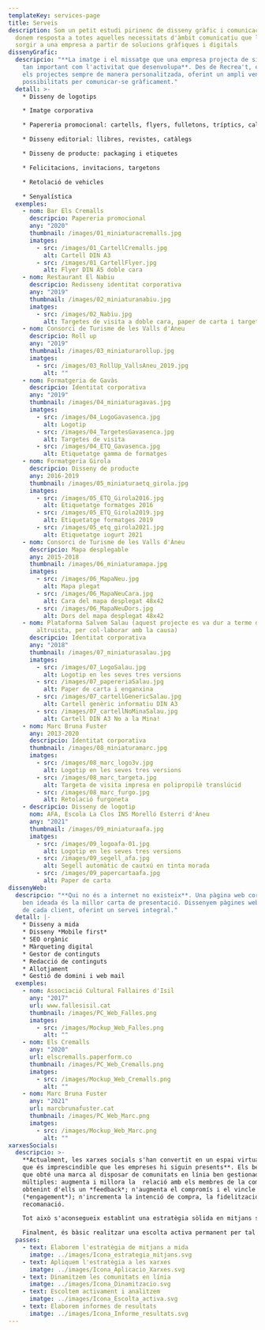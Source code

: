 ```yaml
---
templateKey: services-page
title: Serveis
description: Som un petit estudi pirinenc de disseny gràfic i comunicació que
  donem resposta a totes aquelles necessitats d'àmbit comunicatiu que li puguin
  sorgir a una empresa a partir de solucions gràfiques i digitals
dissenyGrafic:
  descripcio: "**La imatge i el missatge que una empresa projecta de si mateixa és
    tan important com l'activitat que desenvolupa**. Des de Recrea't, encarem
    els projectes sempre de manera personalitzada, oferint un ampli ventall de
    possibilitats per comunicar-se gràficament."
  detall: >-
    * Disseny de logotips

    * Imatge corporativa

    * Papereria promocional: cartells, flyers, fulletons, tríptics, calendaris, targetes...

    * Disseny editorial: llibres, revistes, catàlegs

    * Disseny de producte: packaging i etiquetes

    * Felicitacions, invitacions, targetons

    * Retolació de vehicles

    * Senyalística
  exemples:
    - nom: Bar Els Cremalls
      descripcio: Papereria promocional
      any: "2020"
      thumbnail: /images/01_miniaturacremalls.jpg
      imatges:
        - src: /images/01_CartellCremalls.jpg
          alt: Cartell DIN A3
        - src: /images/01_CartellFlyer.jpg
          alt: Flyer DIN A5 doble cara
    - nom: Restaurant El Nabiu
      descripcio: Redisseny identitat corporativa
      any: "2019"
      thumbnail: /images/02_miniaturanabiu.jpg
      imatges:
        - src: /images/02_Nabiu.jpg
          alt: Targetes de visita a doble cara, paper de carta i targetó.
    - nom: Consorci de Turisme de les Valls d'Àneu
      descripcio: Roll up
      any: "2019"
      thumbnail: /images/03_miniaturarollup.jpg
      imatges:
        - src: /images/03_RollUp_VallsAneu_2019.jpg
          alt: ""
    - nom: Formatgeria de Gavàs
      descripcio: Identitat corporativa
      any: "2019"
      thumbnail: /images/04_miniaturagavas.jpg
      imatges:
        - src: /images/04_LogoGavasenca.jpg
          alt: Logotip
        - src: /images/04_TargetesGavasenca.jpg
          alt: Targetes de visita
        - src: /images/04_ETQ_Gavasenca.jpg
          alt: Etiquetatge gamma de formatges
    - nom: Formatgeria Girola
      descripcio: Disseny de producte
      any: 2016-2019
      thumbnail: /images/05_miniaturaetq_girola.jpg
      imatges:
        - src: /images/05_ETQ_Girola2016.jpg
          alt: Etiquetatge formatges 2016
        - src: /images/05_ETQ_Girola2019.jpg
          alt: Etiquetatge formatges 2019
        - src: /images/05_etq_girola2021.jpg
          alt: Etiquetatge iogurt 2021
    - nom: Consorci de Turisme de les Valls d'Àneu
      descripcio: Mapa desplegable
      any: 2015-2018
      thumbnail: /images/06_miniaturamapa.jpg
      imatges:
        - src: /images/06_MapaNeu.jpg
          alt: Mapa plegat
        - src: /images/06_MapaNeuCara.jpg
          alt: Cara del mapa desplegat 48x42
        - src: /images/06_MapaNeuDors.jpg
          alt: Dors del mapa desplegat 48x42
    - nom: Plataforma Salvem Salau (aquest projecte es va dur a terme de manera
        altruista, per col·laborar amb la causa)
      descripcio: Identitat corporativa
      any: "2018"
      thumbnail: /images/07_miniaturasalau.jpg
      imatges:
        - src: /images/07_LogoSalau.jpg
          alt: Logotip en les seves tres versions
        - src: /images/07_papereriaSalau.jpg
          alt: Paper de carta i enganxina
        - src: /images/07_cartellGenericSalau.jpg
          alt: Cartell genèric informatiu DIN A3
        - src: /images/07_cartellNoMinaSalau.jpg
          alt: Cartell DIN A3 No a la Mina!
    - nom: Marc Bruna Fuster
      any: 2013-2020
      descripcio: Identitat corporativa
      thumbnail: /images/08_miniaturamarc.jpg
      imatges:
        - src: /images/08_marc_logo3v.jpg
          alt: Logotip en les seves tres versions
        - src: /images/08_marc_targeta.jpg
          alt: Targeta de visita impresa en polipropilè translúcid
        - src: /images/08_marc_furgo.jpg
          alt: Retolació furgoneta
    - descripcio: Disseny de logotip
      nom: AFA, Escola La Clos INS Morelló Esterri d'Àneu
      any: "2021"
      thumbnail: /images/09_miniaturaafa.jpg
      imatges:
        - src: /images/09_logoafa-01.jpg
          alt: Logotip en les seves tres versions
        - src: /images/09_segell_afa.jpg
          alt: Segell automàtic de cautxú en tinta morada
        - src: /images/09_papercartaafa.jpg
          alt: Paper de carta
dissenyWeb:
  descripcio: "**Qui no és a internet no existeix**. Una pàgina web corporativa
    ben ideada és la millor carta de presentació. Dissenyem pàgines web a mida
    de cada client, oferint un servei integral."
  detall: |-
    * Disseny a mida
    * Disseny *Mobile first*
    * SEO orgànic
    * Màrqueting digital
    * Gestor de continguts
    * Redacció de continguts
    * Allotjament
    * Gestió de domini i web mail
  exemples:
    - nom: Associació Cultural Fallaires d'Isil
      any: "2017"
      url: www.fallesisil.cat
      thumbnail: /images/PC_Web_Falles.png
      imatges:
        - src: /images/Mockup_Web_Falles.png
          alt: ""
    - nom: Els Cremalls
      any: "2020"
      url: elscremalls.paperform.co
      thumbnail: /images/PC_Web_Cremalls.png
      imatges:
        - src: /images/Mockup_Web_Cremalls.png
          alt: ""
    - nom: Marc Bruna Fuster
      any: "2021"
      url: marcbrunafuster.cat
      thumbnail: /images/PC_Web_Marc.png
      imatges:
        - src: /images/Mockup_Web_Marc.png
          alt: ""
xarxesSocials:
  descripcio: >-
    **Actualment, les xarxes socials s'han convertit en un espai virtual en el
    que és imprescindible que les empreses hi siguin presents**. Els beneficis
    que obté una marca al disposar de comunitats en línia ben gestionades són
    múltiples: augmenta i millora la  relació amb els membres de la comunitat,
    obtenint d'ells un *feedback*; n'augmenta el compromís i el vincle
    (*engagement*); n'incrementa la intenció de compra, la fidelització i la
    recomanació.

    Tot això s'aconsegueix establint una estratègia sòlida en mitjans socials i augmentant la presència i l'activitat de l'empresa en aquests mitjançant continguts de qualitat, originals i que atreguin al públic objectiu.

    Finalment, és bàsic realitzar una escolta activa permanent per tal de recopilar informació que serà clau per a la empresa.
  passes:
    - text: Elaborem l'estratègia de mitjans a mida
      imatge: ../images/Icona_estrategia_mitjans.svg
    - text: Apliquem l'estratègia a les xarxes
      imatge: ../images/Icona_Aplicacio_Xarxes.svg
    - text: Dinamitzem les comunitats en línia
      imatge: ../images/Icona_Dinamitzacio.svg
    - text: Escoltem activament i analitzem
      imatge: ../images/Icona_Escolta_activa.svg
    - text: Elaborem informes de resultats
      imatge: ../images/Icona_Informe_resultats.svg
---
```

